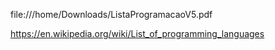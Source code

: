 file:///home/Downloads/ListaProgramacaoV5.pdf 

https://en.wikipedia.org/wiki/List_of_programming_languages

